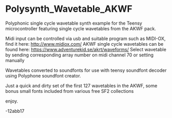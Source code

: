 # Polysynth_Wavetable_AKWF

Polyphonic single cycle wavetable synth example for the Teensy microcontroller featuring single cycle wavetables from the AKWF pack.

Midi input can be controlled via usb and suitable program such as MIDI-OX, find it here: http://www.midiox.com/
AKWF single cycle wavetables can be found here: https://www.adventurekid.se/akrt/waveforms/
Select wavetable by sending corresponding array number on midi channel 70 or setting manually

Wavetables converted to soundfonts for use with teensy soundfont decoder using Polyphone soundfont creator.

Just a quick and dirty set of the first 127 wavetables in the AKWF, some bonus small fonts included from various free SF2 collections

enjoy.

-12abb17
